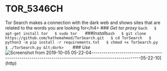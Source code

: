 # TOR_5346CH
Tor Search makes a connection with the dark web and shows sites that are related to the words you are looking for&lt;/h4>         ​###​ ​_Get tor proxy_   ​```bach   ​$ apt-get install tor   ​$ sudo tor   ​```      ​###​ ​_Install_   ​```bash   ​$ git clone https://github.com/hathemahmed/TorSearch.git   ​$ ​cd​ TorSearch   ​$ python3 -m pip install -r requirements.txt   ​$ chmod +x TorSearch.py   ​$ ./TorSearch.py ​&lt;​dork​>​    ​```      ​###​ ​_Use_      ​![​Screenshot from 2019-10-05 05-22-04​](https://github.com/HathemAhmed/TorSearch/blob/master/image1.png)   ​------------------------------------------------------------------------------------------------------05-22-10​](http)
